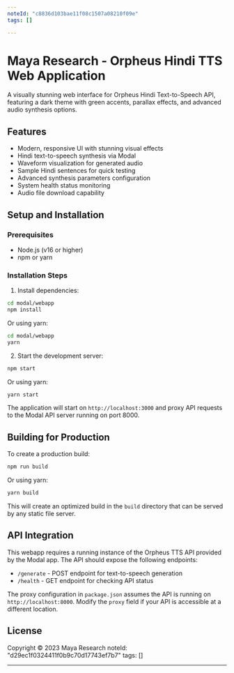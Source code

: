 ```yaml
---
noteId: "c8836d103bae11f08c1507a08210f09e"
tags: []

---
```


# Maya Research - Orpheus Hindi TTS Web Application

A visually stunning web interface for Orpheus Hindi Text-to-Speech API, featuring a dark theme with green accents, parallax effects, and advanced audio synthesis options.

## Features

- Modern, responsive UI with stunning visual effects
- Hindi text-to-speech synthesis via Modal
- Waveform visualization for generated audio
- Sample Hindi sentences for quick testing
- Advanced synthesis parameters configuration
- System health status monitoring
- Audio file download capability

## Setup and Installation

### Prerequisites

- Node.js (v16 or higher)
- npm or yarn

### Installation Steps

1. Install dependencies:

```bash
cd modal/webapp
npm install
```

Or using yarn:

```bash
cd modal/webapp
yarn
```

2. Start the development server:

```bash
npm start
```

Or using yarn:

```bash
yarn start
```

The application will start on `http://localhost:3000` and proxy API requests to the Modal API server running on port 8000.

## Building for Production

To create a production build:

```bash
npm run build
```

Or using yarn:

```bash
yarn build
```

This will create an optimized build in the `build` directory that can be served by any static file server.

## API Integration

This webapp requires a running instance of the Orpheus TTS API provided by the Modal app. The API should expose the following endpoints:

- `/generate` - POST endpoint for text-to-speech generation
- `/health` - GET endpoint for checking API status

The proxy configuration in `package.json` assumes the API is running on `http://localhost:8000`. Modify the `proxy` field if your API is accessible at a different location.

## License

Copyright © 2023 Maya Research 
noteId: "d29ec1f0324411f0b9c70d17743ef7b7"
tags: []

---

 